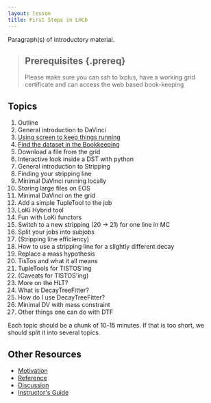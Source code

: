 ```yaml
---
layout: lesson
title: First Steps in LHCb
---
```

Paragraph(s) of introductory material.

> ## Prerequisites {.prereq}
>
> Please make sure you can ssh to lxplus, have a working grid
> certificate and can access the web based book-keeping 

## Topics

1.  Outline
1.  General introduction to DaVinci
1.  [Using screen to keep things running](02-screen.html)
2.  [Find the dataset in the Bookkeeping](03-bookkeeping.html)
2.  Download a file from the grid
2.  Interactive look inside a DST with python
3.  General introduction to Stripping
3.  Finding your stripping line
2.  Minimal DaVinci running locally
3.  Storing large files on EOS
4.  Minimal DaVinci on the grid
5.  Add a simple TupleTool to the job
6.  LoKi Hybrid tool
7.  Fun with LoKi functors
8.  Switch to a new stripping (20 -> 21) for one line in MC
9.  Split your jobs into subjobs
10. (Stripping line efficiency)
11. How to use a stripping line for a slightly different decay
11. Replace a mass hypothesis
12. TisTos and what it all means
13. TupleTools for TISTOS'ing
14. (Caveats for TISTOS'ing)
14. More on the HLT?
15. What is DecayTreeFitter?
16. How do I use DecayTreeFitter?
17. Minimal DV with mass constraint
18. Other things one can do with DTF

Each topic should be a chunk of 10-15 minutes.
If that is too short, we should split it into several topics.

## Other Resources

*   [Motivation](motivation.html)
*   [Reference](reference.html)
*   [Discussion](discussion.html)
*   [Instructor's Guide](instructors.html)
